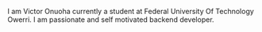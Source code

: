 I am Victor Onuoha currently a student at Federal University Of Technology Owerri. I am passionate and self motivated backend developer.
